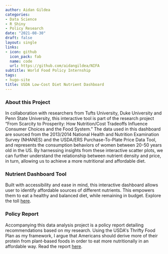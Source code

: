 ```yaml
---
author: Aidan Gildea
categories:
- Data Science
- R Shiny
- Policy Research
date: "2021-08-30"
draft: false
layout: single
links:
- icon: github
  icon_pack: fab
  name: code
  url: https://github.com/aidangildea/NIFA
subtitle: World Food Policy Internship
tags:
- hugo-site
title: USDA Low-Cost Diet Nutrient Dashboard
---
```


### About this Project

In collaboration with researchers from Tufts University, Duke University and Penn State University, this interactive tool is part of the research project “From Scarcity to Prosperity: How Nutrition/Cost Tradeoffs Influence Consumer Choices and the Food System.” The data used in this dashboard are sourced from the 2013/2014 National Health and Nutrition Examination Survey (NHANES) and the USDA/ERS Purchase-To-Plate Price Data Tool, and represents the consumption behaviors of women between 20-50 years old in the US. By harnessing insights from these interactive scatter plots, we can further understand the relationship between nutrient density and price, in turn, allowing us to achieve a more nutritional and affordable diet.

### Nutrient Dashboard Tool

Built with accessibility and ease in mind, this interactive dashboard allows
user to identify affordable sources of different nutrients. This empowers them to eat a healthy and balanced diet, while remaining in budget. Explore the toll [here](https://rpubs.com/aidangildea/nutrientdashboard).

### Policy Report

Accompanying this data analysis project is a policy report detailing recommendations based on my research. Using the USDA's Thrifty Food Plan as my framework, I argue that Americans should derive more of their protein from plant-based foods in order to eat more nutritionally in an affordable way. Read the report [here](https://rpubs.com/aidangildea/plantprotein).
